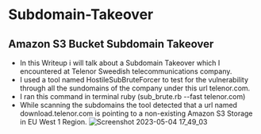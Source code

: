 # Subdomain-Takeover
## Amazon S3 Bucket Subdomain Takeover
* In this Writeup i will talk about a Subdomain Takeover which I encountered at Telenor Sweedish telecommunications company.
* I used a tool named HostileSubBruteForcer to test for the vulnerability through all the sundomains of the company under this url telenor.com.
* I ran this command in terminal ruby (sub_brute.rb --fast telenor.com)
* While scanning the subdomains the tool detected that a url named download.telenor.com is pointing to a non-existing Amazon S3 Storage in EU West 1 Region.
 ![Screenshot 2023-05-04 17_49_03](https://github.com/AbdoFarid1/Subdomain-Takeover/assets/128148536/f98d47aa-4fb6-4c64-811f-9e2b93022001)

